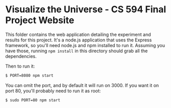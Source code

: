 Visualize the Universe - CS 594 Final Project Website
=====================================================

This folder contains the web application detailing
the experiment and results for this project. It's a
node.js application that uses the Express framework,
so you'll need node.js and npm installed to run it.
Assuming you have those, running ```npm install```
in this directory should grab all the dependencies.

Then to run it:

```sh
$ PORT=8080 npm start
```

You can omit the port, and by default it will run on 3000.
If you want it on port 80, you'll probably need to run it
as root:

```sh
$ sudo PORT=80 npm start
```